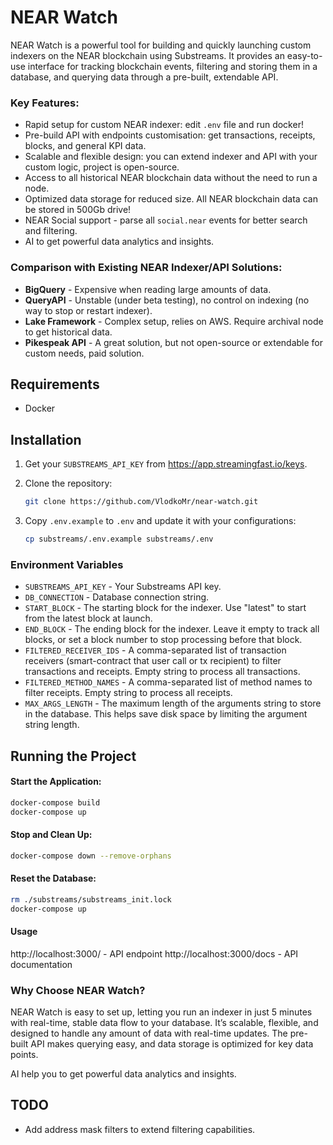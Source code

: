 # NEAR Watch

NEAR Watch is a powerful tool for building and quickly launching custom indexers on the NEAR blockchain using Substreams. 
It provides an easy-to-use interface for tracking blockchain events, filtering and storing them in a database, 
and querying data through a pre-built, extendable API.

### Key Features:

- Rapid setup for custom NEAR indexer: edit `.env` file and run docker!
- Pre-build API with endpoints customisation: get transactions, receipts, blocks, and general KPI data.
- Scalable and flexible design: you can extend indexer and API with your custom logic, project is open-source.
- Access to all historical NEAR blockchain data without the need to run a node.
- Optimized data storage for reduced size. All NEAR blockchain data can be stored in 500Gb drive!
- NEAR Social support - parse all `social.near` events for better search and filtering.
- AI to get powerful data analytics and insights.

### Comparison with Existing NEAR Indexer/API Solutions:

- **BigQuery** - Expensive when reading large amounts of data.
- **QueryAPI** - Unstable (under beta testing), no control on indexing (no way to stop or restart indexer).
- **Lake Framework** - Complex setup, relies on AWS. Require archival node to get historical data.
- **Pikespeak API** - A great solution, but not open-source or extendable for custom needs, paid solution.


## Requirements

- Docker

## Installation


1. Get your `SUBSTREAMS_API_KEY` from https://app.streamingfast.io/keys.

2. Clone the repository:

    ```bash
    git clone https://github.com/VlodkoMr/near-watch.git
    ```
3. Copy `.env.example` to `.env` and update it with your configurations:

    ```bash
    cp substreams/.env.example substreams/.env
    ```
   
### Environment Variables
- `SUBSTREAMS_API_KEY` - Your Substreams API key.
- `DB_CONNECTION` - Database connection string.
- `START_BLOCK` - The starting block for the indexer. Use "latest" to start from the latest block at launch.
- `END_BLOCK` - The ending block for the indexer. Leave it empty to track all blocks, or set a block number to stop processing before that block.
- `FILTERED_RECEIVER_IDS` - A comma-separated list of transaction receivers (smart-contract that user call or tx recipient) to filter transactions and receipts. Empty string to process all transactions.
- `FILTERED_METHOD_NAMES` - A comma-separated list of method names to filter receipts. Empty string to process all receipts.
- `MAX_ARGS_LENGTH` - The maximum length of the arguments string to store in the database. This helps save disk space by limiting the argument string length.


## Running the Project

#### Start the Application:

```bash
docker-compose build
docker-compose up
```

#### Stop and Clean Up:

```bash
docker-compose down --remove-orphans
```

#### Reset the Database:

```bash
rm ./substreams/substreams_init.lock
docker-compose up
```

#### Usage

http://localhost:3000/ - API endpoint
http://localhost:3000/docs - API documentation


### Why Choose NEAR Watch?

NEAR Watch is easy to set up, letting you run an indexer in just 5 minutes with real-time, stable data flow to your database.
It’s scalable, flexible, and designed to handle any amount of data with real-time updates.
The pre-built API makes querying easy, and data storage is optimized for key data points.

AI help you to get powerful data analytics and insights.

## TODO
- Add address mask filters to extend filtering capabilities.